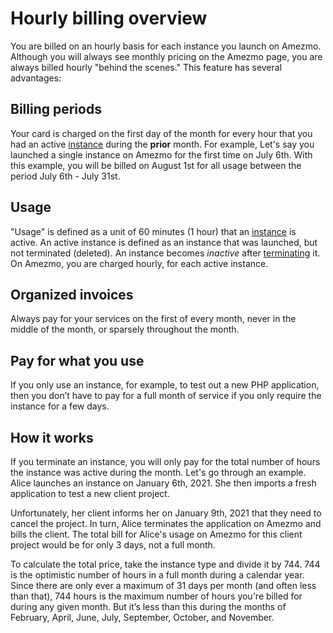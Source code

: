 # Hourly billing overview

You are billed on an hourly basis for each instance you launch on Amezmo. Although you will always see monthly
pricing on the Amezmo page, you are always billed hourly "behind the scenes." This feature has several advantages:

## Billing periods
Your card is charged on the first day of the month for every hour that you had an active [instance](/docs/instances) during the **prior** month. For example,  Let's say you launched a single instance on Amezmo for the first time on July 6th. With this example, you will be billed on August 1st for all usage between the period July 6th - July 31st.

## Usage
"Usage" is defined as a unit of 60 minutes (1 hour) that an [instance](/docs/instances) is active. 
An active instance is defined as an instance that was launched, but not terminated (deleted). An instance becomes *inactive* after [terminating](/docs/instances/terminating) it. On Amezmo, you are charged hourly, for each active instance. 

## Organized invoices
Always pay for your services on the first of every month, never in the middle of the month, or sparsely
throughout the month.

## Pay for what you use
If you only use an instance, for example, to test out a new PHP application, then you don’t have to pay
for a full month of service if you only require the instance for a few days.

## How it works

If you terminate an instance, you will only pay for the total number of hours the instance was active during the
month. Let's go through an example. Alice launches an instance on January 6th, 2021. She then
imports a fresh application to test a new client project.

Unfortunately, her client informs her on January 9th, 2021 that they need to cancel the project. In turn,
Alice terminates the application on Amezmo and bills the client.
The total bill for Alice's usage on Amezmo for this client project would be for only 3 days, not a full month.

To calculate the total price, take the instance type and divide it by 744.
744 is the optimistic number of hours in a full month during a calendar year.
Since there are only ever a maximum of 31 days per month (and often less than that), 744 hours is the maximum
number of hours you're billed for during any given month. But it’s less than this during the months of
February, April, June, July, September, October, and November.
